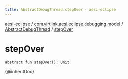 ```yaml
---
title: AbstractDebugThread.stepOver - aesi-eclipse
---
```


[aesi-eclipse](../../index.html) / [com.virtlink.aesi.eclipse.debugging.model](../index.html) / [AbstractDebugThread](index.html) / [stepOver](.)

# stepOver

`abstract fun stepOver(): `[`Unit`](https://kotlinlang.org/api/latest/jvm/stdlib/kotlin/-unit/index.html)

{@inheritDoc}

